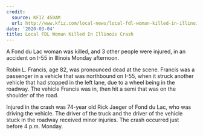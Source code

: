 ```yaml
---
credit:
  source: KFIZ 450AM
  url: http://www.kfiz.com/local-news/local-fdl-woman-killed-in-illinois-crash
date: '2020-03-04'
title: Local FDL Woman Killed In Illinois Crash
---
```

A Fond du Lac woman was killed, and 3 other people were injured, in an accident on I-55 in Illinois Monday afternoon. 



Robin L. Francis, age 82, was pronounced dead at the scene. Francis was a passenger in a vehicle that was northbound on I-55, when it struck another vehicle that had stopped in the left lane, due to a wheel being in the roadway. The vehicle Francis was in, then hit a semi that was on the shoulder of the road. 



Injured in the crash was 74-year old Rick Jaeger of Fond du Lac, who was driving the vehicle. The driver of the truck and the driver of the vehicle stuck in the roadway received minor injuries. The crash occurred just before 4 p.m. Monday. 
